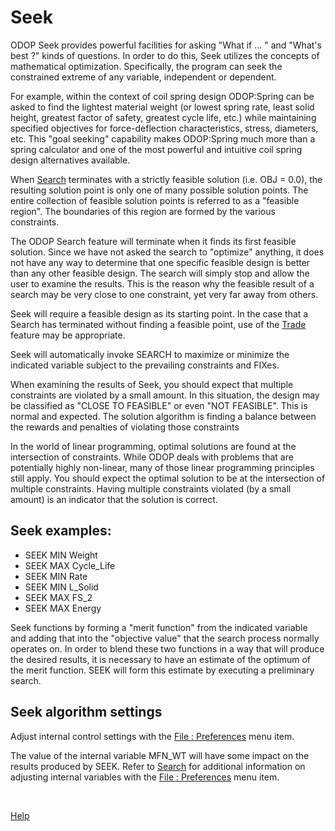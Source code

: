 # Seek

ODOP Seek provides powerful facilities for asking "What if ... " 
and "What's best ?" kinds of questions. 
In order to do this, Seek utilizes the concepts of mathematical optimization. 
Specifically, the program can seek the constrained extreme of any variable, independent or dependent. 

For example, within the context of coil spring design 
ODOP:Spring can be asked to find the lightest material weight 
(or lowest spring rate, least solid height, greatest factor of safety, greatest cycle life, etc.) 
while maintaining specified objectives for force-deflection characteristics, stress, diameters, etc. 
This "goal seeking" capability makes ODOP:Spring much more than a spring calculator and 
one of the most powerful and intuitive coil spring design alternatives available. 

When [Search](search.html) terminates with a strictly feasible solution (i.e. OBJ = 0.0), 
the resulting solution point is only one of many possible solution points. 
The entire collection of feasible solution points is referred to as a "feasible region". 
The boundaries of this region are formed by the various constraints. 

The ODOP Search feature will terminate when it finds its first feasible solution. 
Since we have not asked the search to "optimize" anything, it does not have 
any way to determine that one specific feasible design is better than any 
other feasible design. 
The search will simply stop and allow the user to examine the results. 
This is the reason why the feasible result of a search may be very close to one constraint, 
yet very far away from others. 

Seek will require a feasible design as its starting point. 
In the case that a Search has terminated without finding a feasible point, 
use of the [Trade](trade.html) feature may be appropriate. 

Seek will automatically invoke SEARCH to maximize or minimize the indicated 
variable subject to the prevailing constraints and FIXes. 

When examining the results of Seek, 
you should expect that multiple constraints are violated by a small amount. 
In this situation, the design may be classified as "CLOSE TO FEASIBLE" or even "NOT FEASIBLE". 
This is normal and expected. 
The solution algorithm is finding a balance between the rewards and penalties of violating those constraints 

In the world of linear programming, 
optimal solutions are found at the intersection of constraints. 
While ODOP deals with problems that are potentially highly non-linear, 
many of those linear programming principles still apply. 
You should expect the optimal solution to be at the intersection of multiple constraints. 
Having multiple constraints violated (by a small amount) is an indicator that the solution is correct. 

## Seek examples: 
* SEEK  MIN  Weight
* SEEK  MAX  Cycle\_Life
* SEEK  MIN  Rate
* SEEK  MIN  L\_Solid
* SEEK  MAX  FS_2
* SEEK  MAX  Energy

Seek functions by forming a "merit function" from the indicated variable 
and adding that into the "objective value" that the search process 
normally operates on. 
In order to blend these two functions in a way that will produce the desired results, 
it is necessary to have an estimate of the optimum of the merit function. 
SEEK will form this estimate by executing a preliminary search. 

## Seek algorithm settings 

Adjust internal control settings with the [File : Preferences](menus.html#FilePreferences) menu item. 

The value of the internal variable MFN_WT will have some impact on the 
results produced by SEEK. 
Refer to [Search](search.html) for additional information on adjusting internal variables 
with the [File : Preferences](menus.html#FilePreferences) menu item. 

&nbsp;  

[Help](/docs/Help/index.html) 
